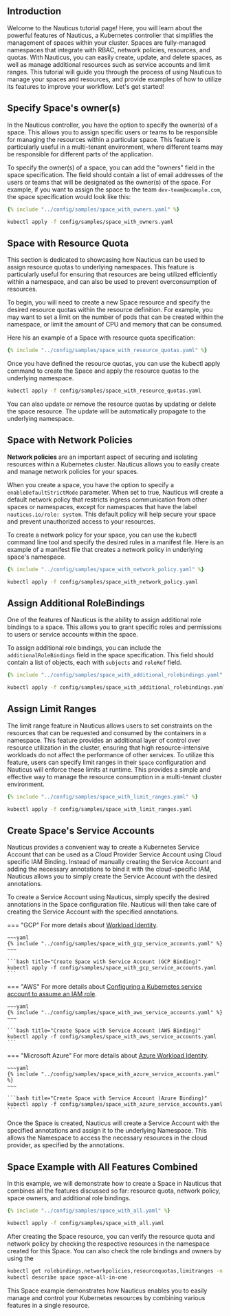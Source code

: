 ## Introduction

Welcome to the Nauticus tutorial page! Here, you will learn about the powerful features of Nauticus, a Kubernetes controller that simplifies the management of spaces within your cluster. Spaces are fully-managed namespaces that integrate with RBAC, network policies, resources, and quotas. With Nauticus, you can easily create, update, and delete spaces, as well as manage additional resources such as service accounts and limit ranges. This tutorial will guide you through the process of using Nauticus to manage your spaces and resources, and provide examples of how to utilize its features to improve your workflow. Let's get started!

## Specify Space's owner(s)

In the Nauticus controller, you have the option to specify the owner(s) of a space. This allows you to assign specific users or teams to be responsible for managing the resources within a particular space. This feature is particularly useful in a multi-tenant environment, where different teams may be responsible for different parts of the application.

To specify the owner(s) of a space, you can add the "owners" field in the space specification. The field should contain a list of email addresses of the users or teams that will be designated as the owner(s) of the space. For example, if you want to assign the space to the team `dev-team@example.com`, the space specification would look like this:

```yaml title="config/samples/space_with_owners.yaml"
{% include "../config/samples/space_with_owners.yaml" %}
```

```bash title="Create Space with Resource Quota"
kubectl apply -f config/samples/space_with_owners.yaml
```

## Space with Resource Quota

This section is dedicated to showcasing how Nauticus can be used to assign resource quotas to underlying namespaces. This feature is particularly useful for ensuring that resources are being utilized efficiently within a namespace, and can also be used to prevent overconsumption of resources.

To begin, you will need to create a new Space resource and specify the desired resource quotas within the resource definition. For example, you may want to set a limit on the number of pods that can be created within the namespace, or limit the amount of CPU and memory that can be consumed.

Here his an example of a Space with resource quota specification:

```yaml title="config/samples/space_with_resource_quotas.yaml"
{% include "../config/samples/space_with_resource_quotas.yaml" %}
```


Once you have defined the resource quotas, you can use the kubectl apply command to create the Space and apply the resource quotas to the underlying namespace.

```bash title="Create Space with Resource Quota"
kubectl apply -f config/samples/space_with_resource_quotas.yaml
```

You can also update or remove the resource quotas by updating or delete the space resource. The update will be automatically propagate to the underlying namespace.


## Space with Network Policies

__Network policies__ are an important aspect of securing and isolating resources within a Kubernetes cluster. Nauticus allows you to easily create and manage network policies for your spaces.

When you create a space, you have the option to specify a `enableDefaultStrictMode` parameter. When set to true, Nauticus will create a default network policy that restricts ingress communication from other spaces or namespaces, except for namespaces that have the label `nauticus.io/role: system`. This default policy will help secure your space and prevent unauthorized access to your resources.

To create a network policy for your space, you can use the kubectl command line tool and specify the desired rules in a manifest file. Here is an example of a manifest file that creates a network policy in underlying space's namespace.

```yaml title="config/samples/space_with_network_policy.yaml"
{% include "../config/samples/space_with_network_policy.yaml" %}
```

```bash title="Create Space with Network Policy"
kubectl apply -f config/samples/space_with_network_policy.yaml
```

## Assign Additional RoleBindings
One of the features of Nauticus is the ability to assign additional role bindings to a space. This allows you to grant specific roles and permissions to users or service accounts within the space.

To assign additional role bindings, you can include the `additionalRoleBindings` field in the space specification. This field should contain a list of objects, each with `subjects` and `roleRef` field.

```yaml title="config/samples/space_with_additional_rolebindings.yaml"
{% include "../config/samples/space_with_additional_rolebindings.yaml" %}
```

```bash title="Create Space with Network Policy"
kubectl apply -f config/samples/space_with_additional_rolebindings.yaml
```

## Assign Limit Ranges

The limit range feature in Nauticus allows users to set constraints on the resources that can be requested and consumed by the containers in a namespace. This feature provides an additional layer of control over resource utilization in the cluster, ensuring that high resource-intensive workloads do not affect the performance of other services. To utilize this feature, users can specify limit ranges in their `Space` configuration and Nauticus will enforce these limits at runtime. This provides a simple and effective way to manage the resource consumption in a multi-tenant cluster environment.

```yaml title="config/samples/space_with_limit_ranges.yaml"
{% include "../config/samples/space_with_limit_ranges.yaml" %}
```

```bash title="Create Space with Network Policy"
kubectl apply -f config/samples/space_with_limit_ranges.yaml
```


## Create Space's Service Accounts

Nauticus provides a convenient way to create a Kubernetes Service Account that can be used as a Cloud Provider Service
Account using Cloud specific IAM Binding. Instead of manually creating the Service Account and adding the necessary
annotations to bind it with the cloud-specific IAM, Nauticus allows you to simply create the Service Account with the
desired annotations.

To create a Service Account using Nauticus, simply specify the desired annotations in the Space configuration file.
Nauticus will then take care of creating the Service Account with the specified annotations.

=== "GCP"
    For more details about [Workload Identity](https://cloud.google.com/kubernetes-engine/docs/how-to/workload-identity).

    ~~~yaml
    {% include "../config/samples/space_with_gcp_service_accounts.yaml" %}
    ~~~

    ```bash title="Create Space with Service Account (GCP Binding)"
    kubectl apply -f config/samples/space_with_gcp_service_accounts.yaml
    ```
=== "AWS"
    For more details
    about [Configuring a Kubernetes service account to assume an IAM role](https://docs.aws.amazon.com/eks/latest/userguide/associate-service-account-role.html).

    ~~~yaml
    {% include "../config/samples/space_with_aws_service_accounts.yaml" %}
    ~~~

    ```bash title="Create Space with Service Account (AWS Binding)"
    kubectl apply -f config/samples/space_with_aws_service_accounts.yaml
    ```
=== "Microsoft Azure"
    For more details
    about [Azure Workload Identity](https://azure.github.io/azure-workload-identity/docs/quick-start.html).

    ~~~yaml
    {% include "../config/samples/space_with_azure_service_accounts.yaml" %}
    ~~~

    ```bash title="Create Space with Service Account (Azure Binding)"
    kubectl apply -f config/samples/space_with_azure_service_accounts.yaml
    ```

Once the Space is created, Nauticus will create a Service Account with the specified annotations and assign it to the
underlying Namespace. This allows the Namespace to access the necessary resources in the cloud provider, as specified by
the annotations.


## Space Example with All Features Combined

In this example, we will demonstrate how to create a Space in Nauticus that combines all the features discussed so far: resource quota, network policy, space owners, and additional role bindings.

```yaml title="config/samples/space_with_all.yaml"
{% include "../config/samples/space_with_all.yaml" %}
```

```bash title="Create Space with all features"
kubectl apply -f config/samples/space_with_all.yaml
```


After creating the Space resource, you can verify the resource quota and network policy by checking the respective resources in the namespace created for this Space. You can also check the role bindings and owners by using the

```bash title="Retreive Space informations"
kubectl get rolebindings,networkpolicies,resourcequotas,limitranges -n space-all-in-one 
kubectl describe space space-all-in-one 
```

This Space example demonstrates how Nauticus enables you to easily manage and control your Kubernetes resources by combining various features in a single resource.